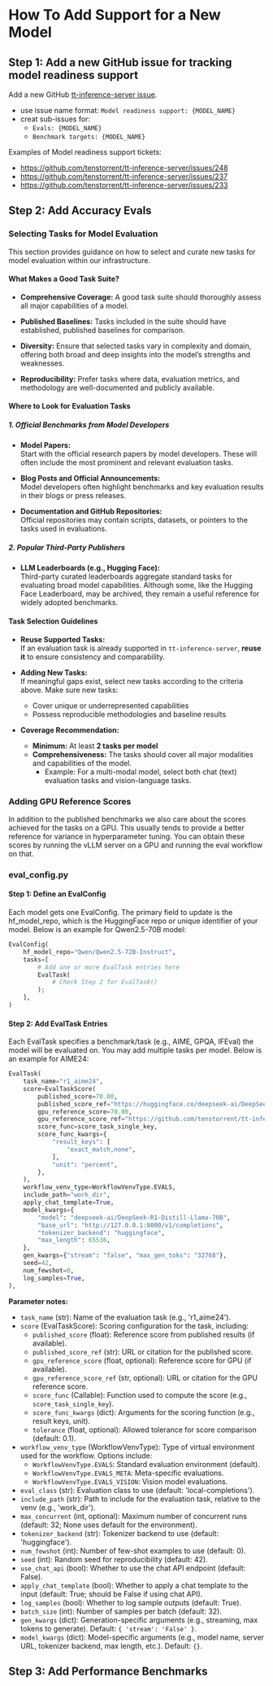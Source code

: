 # How To Add Support for a New Model

## Step 1: Add a new GitHub issue for tracking model readiness support

Add a new GitHub [tt-inference-server issue](https://github.com/tenstorrent/tt-inference-server/issues).

- use issue name format: `Model readiness support: {MODEL_NAME}`
- creat sub-issues for:
    - `Evals: {MODEL_NAME}`
    - `Benchmark targets: {MODEL_NAME}`

Examples of Model readiness support tickets:
* https://github.com/tenstorrent/tt-inference-server/issues/248
* https://github.com/tenstorrent/tt-inference-server/issues/237
* https://github.com/tenstorrent/tt-inference-server/issues/233


## Step 2: Add Accuracy Evals

### Selecting Tasks for Model Evaluation

This section provides guidance on how to select and curate new tasks for model evaluation within our infrastructure.


#### What Makes a Good Task Suite?

- **Comprehensive Coverage:**  A good task suite should thoroughly assess all major capabilities of a model.

- **Published Baselines:**  Tasks included in the suite should have established, published baselines for comparison.

- **Diversity:**  Ensure that selected tasks vary in complexity and domain, offering both broad and deep insights into the model’s strengths and weaknesses.

- **Reproducibility:**  Prefer tasks where data, evaluation metrics, and methodology are well-documented and publicly available.



#### Where to Look for Evaluation Tasks

##### 1. Official Benchmarks from Model Developers

- **Model Papers:**  
  Start with the official research papers by model developers. These will often include the most prominent and relevant evaluation tasks.

- **Blog Posts and Official Announcements:**  
  Model developers often highlight benchmarks and key evaluation results in their blogs or press releases.

- **Documentation and GitHub Repositories:**  
  Official repositories may contain scripts, datasets, or pointers to the tasks used in evaluations.

##### 2. Popular Third-Party Publishers

- **LLM Leaderboards (e.g., Hugging Face):**  
  Third-party curated leaderboards aggregate standard tasks for evaluating broad model capabilities. Although some, like the Hugging Face Leaderboard, may be archived, they remain a useful reference for widely adopted benchmarks.


#### Task Selection Guidelines

- **Reuse Supported Tasks:**  
  If an evaluation task is already supported in `tt-inference-server`, **reuse it** to ensure consistency and comparability.

- **Adding New Tasks:**  
  If meaningful gaps exist, select new tasks according to the criteria above. Make sure new tasks:
  - Cover unique or underrepresented capabilities
  - Possess reproducible methodologies and baseline results

- **Coverage Recommendation:**  
  - **Minimum:** At least **2 tasks per model**
  - **Comprehensiveness:** The tasks should cover all major modalities and capabilities of the model.
    - Example: For a multi-modal model, select both chat (text) evaluation tasks and vision-language tasks.

### Adding GPU Reference Scores

In addition to the published benchmarks we also care about the scores achieved for the tasks on a GPU. This usually tends to provide a better reference for variance in hyperparameter tuning. You can obtain these scores by running the vLLM server on a GPU and running the eval workflow on that.


### eval_config.py

#### Step 1: Define an EvalConfig
Each model gets one EvalConfig. The primary field to update is the hf_model_repo, which is the HuggingFace repo or unique identifier of your model. Below is an example for Qwen2.5-70B model:

```python
EvalConfig(
    hf_model_repo="Qwen/Qwen2.5-72B-Instruct",
    tasks=[
        # Add one or more EvalTask entries here
        EvalTask(
            # Check Step 2 for EvalTask()
        );  
    ],
)
```
#### Step 2: Add EvalTask Entries
Each EvalTask specifies a benchmark/task (e.g., AIME, GPQA, IFEval) the model will be evaluated on. You may add multiple tasks per model. Below is an example for AIME24:
```python
EvalTask(
    task_name="r1_aime24",
    score=EvalTaskScore(
        published_score=70.00,
        published_score_ref="https://huggingface.co/deepseek-ai/DeepSeek-R1-Distill-Llama-70B",
        gpu_reference_score=70.00,
        gpu_reference_score_ref="https://github.com/tenstorrent/tt-inference-server/issues/112",
        score_func=score_task_single_key,
        score_func_kwargs={
            "result_keys": [
                "exact_match,none",
            ],
            "unit": "percent",
        },
    ),
    workflow_venv_type=WorkflowVenvType.EVALS,
    include_path="work_dir",
    apply_chat_template=True,
    model_kwargs={
        "model": "deepseek-ai/DeepSeek-R1-Distill-Llama-70B",
        "base_url": "http://127.0.0.1:8000/v1/completions",
        "tokenizer_backend": "huggingface",
        "max_length": 65536,
    },
    gen_kwargs={"stream": "false", "max_gen_toks": "32768"},
    seed=42,
    num_fewshot=0,
    log_samples=True,
),
```

**Parameter notes:**
- `task_name` (str): Name of the evaluation task (e.g., 'r1_aime24').
- `score` (EvalTaskScore): Scoring configuration for the task, including:
    - `published_score` (float): Reference score from published results (if available).
    - `published_score_ref` (str): URL or citation for the published score.
    - `gpu_reference_score` (float, optional): Reference score for GPU (if available).
    - `gpu_reference_score_ref` (str, optional): URL or citation for the GPU reference score.
    - `score_func` (Callable): Function used to compute the score (e.g., `score_task_single_key`).
    - `score_func_kwargs` (dict): Arguments for the scoring function (e.g., result keys, unit).
    - `tolerance` (float, optional): Allowed tolerance for score comparison (default: 0.1).
- `workflow_venv_type` (WorkflowVenvType): Type of virtual environment used for the workflow. Options include:
    - `WorkflowVenvType.EVALS`: Standard evaluation environment (default).
    - `WorkflowVenvType.EVALS_META`: Meta-specific evaluations.
    - `WorkflowVenvType.EVALS_VISION`: Vision model evaluations.
- `eval_class` (str): Evaluation class to use (default: 'local-completions').
- `include_path` (str): Path to include for the evaluation task, relative to the venv (e.g., 'work_dir').
- `max_concurrent` (int, optional): Maximum number of concurrent runs (default: 32; None uses default for the environment).
- `tokenizer_backend` (str): Tokenizer backend to use (default: 'huggingface').
- `num_fewshot` (int): Number of few-shot examples to use (default: 0).
- `seed` (int): Random seed for reproducibility (default: 42).
- `use_chat_api` (bool): Whether to use the chat API endpoint (default: False).
- `apply_chat_template` (bool): Whether to apply a chat template to the input (default: True; should be False if using chat API).
- `log_samples` (bool): Whether to log sample outputs (default: True).
- `batch_size` (int): Number of samples per batch (default: 32).
- `gen_kwargs` (dict): Generation-specific arguments (e.g., streaming, max tokens to generate). Default: `{ 'stream': 'False' }`.
- `model_kwargs` (dict): Model-specific arguments (e.g., model name, server URL, tokenizer backend, max length, etc.). Default: `{}`.


## Step 3: Add Performance Benchmarks

